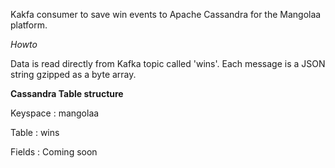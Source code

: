 Kakfa consumer to save win events to Apache Cassandra for the Mangolaa platform.

*Howto*

Data is read directly from Kafka topic called 'wins'. Each message is a JSON string gzipped as a byte array.

**Cassandra Table structure**

Keyspace : mangolaa

Table : wins

Fields : Coming soon
